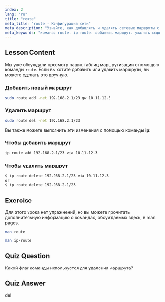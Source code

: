 ```yaml
---
index: 2
lang: "ru"
title: "route"
meta_title: "route - Конфигурация сети"
meta_description: "Узнайте, как добавлять и удалять сетевые маршруты с помощью команд Linux route и ip. Изучите управление таблицами маршрутизации для начинающих и опытных пользователей."
meta_keywords: "команда route, ip route, добавить маршрут, удалить маршрут, сеть Linux, таблица маршрутизации, учебник Linux, руководство для начинающих"
---
```


## Lesson Content

Мы уже обсуждали просмотр наших таблиц маршрутизации с помощью команды `route`. Если вы хотите добавить или удалить маршруты, вы можете сделать это вручную.

### Добавить новый маршрут

```bash
sudo route add -net 192.168.2.1/23 gw 10.11.12.3
```

### Удалить маршрут

```bash
sudo route del -net 192.168.2.1/23
```

Вы также можете выполнить эти изменения с помощью команды **ip**:

### Чтобы добавить маршрут

```bash
ip route add 192.168.2.1/23 via 10.11.12.3
```

### Чтобы удалить маршрут

```bash
$ ip route delete 192.168.2.1/23 via 10.11.12.3
or
$ ip route delete 192.168.2.1/23
```

## Exercise

Для этого урока нет упражнений, но вы можете прочитать дополнительную информацию о командах, обсуждаемых здесь, в man pages.

```bash
man route
```

```bash
man ip-route
```

## Quiz Question

Какой флаг команды используется для удаления маршрута?

## Quiz Answer

del
